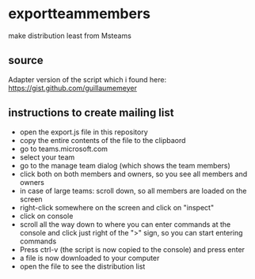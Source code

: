 # exportteammembers
make distribution least from Msteams

## source
Adapter version of the script which i found here: https://gist.github.com/guillaumemeyer

## instructions to create mailing list
- open the export.js file in this repository
- copy the entire contents of the file to the clipbaord 
- go to teams.microsoft.com
- select your team
- go to the manage team dialog (which shows the team members)
- click both on both members and owners, so you see all members and owners
- in case of large teams: scroll down, so all members are loaded on the screen
- right-click somewhere on the screen and click on "inspect"
- click on console
- scroll all the way down to where you can enter commands at the console and click just right of the ">" sign, so you can start entering commands
- Press ctrl-v (the script is now copied to the console) and press enter
- a file is now downloaded to your computer
- open the file to see the distribution list
